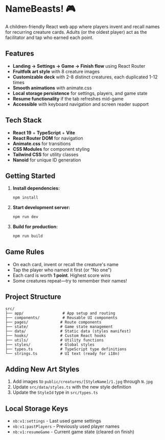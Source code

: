 # NameBeasts! 🎮

A children-friendly React web app where players invent and recall names for recurring creature cards. Adults (or the oldest player) act as the facilitator and tap who earned each point.

## Features

- **Landing → Settings → Game → Finish flow** using React Router
- **Fruitfolk art style** with 8 creature images
- **Customizable deck** with 2-8 distinct creatures, each duplicated 1-12 times
- **Smooth animations** with animate.css
- **Local storage persistence** for settings, players, and game state
- **Resume functionality** if the tab refreshes mid-game
- **Accessible** with keyboard navigation and screen reader support

## Tech Stack

- **React 19** + **TypeScript** + **Vite**
- **React Router DOM** for navigation
- **Animate.css** for transitions
- **CSS Modules** for component styling
- **Tailwind CSS** for utility classes
- **Nanoid** for unique ID generation

## Getting Started

1. **Install dependencies:**
   ```bash
   npm install
   ```

2. **Start development server:**
   ```bash
   npm run dev
   ```

3. **Build for production:**
   ```bash
   npm run build
   ```

## Game Rules

- On each card, invent or recall the creature's name
- Tap the player who named it first (or "No one")
- Each card is worth **1 point**. Highest score wins
- Some creatures repeat—try to remember their names!

## Project Structure

```
src/
├── app/                 # App setup and routing
├── components/          # Reusable UI components
├── pages/              # Route components
├── state/              # Game state management
├── data/               # Static data (styles manifest)
├── hooks/              # Custom React hooks
├── utils/              # Utility functions
├── styles/             # Global styles
├── types.ts            # TypeScript type definitions
└── strings.ts          # UI text (ready for i18n)
```

## Adding New Art Styles

1. Add images to `public/creatures/[StyleName]/1.jpg` through `N.jpg`
2. Update `src/data/styles.ts` with the new style definition
3. Update the `StyleId` type in `src/types.ts`

## Local Storage Keys

- `nb:v1:settings` - Last used game settings
- `nb:v1:pastPlayers` - Previously used player names
- `nb:v1:resumeGame` - Current game state (cleared on finish)
